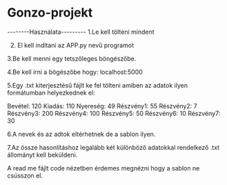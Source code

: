 # Gonzo-projekt
--------Használata---------
1.Le kell tölteni mindent

2. El kell indítani az APP.py nevű programot

3.Be kell menni egy tetszőleges böngészőbe.

4.Be kell írni a bögészőbe hogy: localhost:5000

5.Egy .txt kiterjesztésű fájlt ke fel tölteni amiben az adatok ilyen formátumban helyezkednek el:

Bevétel: 120
Kiadás: 110
Nyereség: 49
Részvény1: 55
Részvény2: 7
Részvény3: 200
Részvény4: 100
Részvény5: 50
Részvény6: 10
Részvény7: 30

6.A nevek és az adtok eltérhetnek de a sablon ilyen.

7.Az össze hasonlításhoz legalább két különböző adatokkal rendelkező .txt állományt kell beküldeni.

A read me fájlt code nézetben érdemes megnézni hogy a sablon ne csússzon el.
